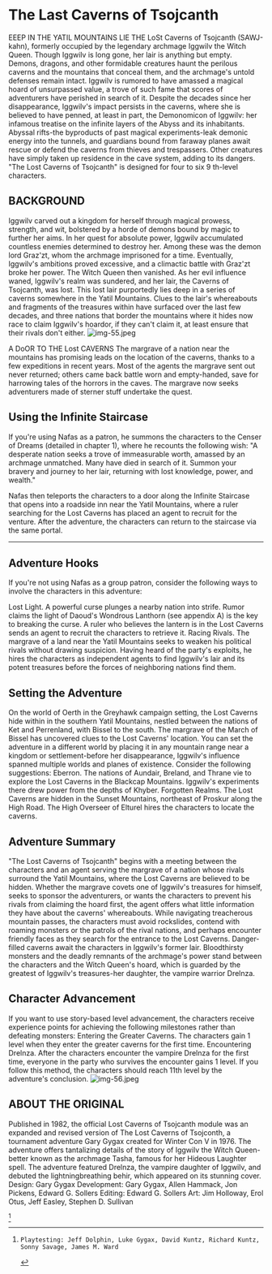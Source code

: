 # The Last Caverns of Tsojcanth

EEEP IN THE YATIL MOUNTAINS LIE THE LoSt Caverns of Tsojcanth (SAWJ-kahn), formerly occupied by the legendary archmage Iggwilv the Witch Queen. Though Iggwilv is long gone, her lair is anything but empty. Demons, dragons, and other formidable creatures haunt the perilous caverns and the mountains that conceal them, and the archmage's untold defenses remain intact. Iggwilv is rumored to have amassed a magical hoard of unsurpassed value, a trove of such fame that scores of adventurers have perished in search of it.
Despite the decades since her disappearance, Iggwilv's impact persists in the caverns, where she is believed to have penned, at least in part, the Demonomicon of Iggwilv: her infamous treatise on the infinite layers of the Abyss and its inhabitants. Abyssal rifts-the byproducts of past magical experiments-leak demonic energy into the tunnels, and guardians bound from faraway planes await rescue or defend the caverns from thieves and trespassers. Other creatures have simply taken up residence in the cave system, adding to its dangers.
"The Lost Caverns of Tsojcanth" is designed for four to six 9 th-level characters.

## BACKGROUND

Iggwilv carved out a kingdom for herself through magical prowess, strength, and wit, bolstered by a horde of demons bound by magic to further her aims. In her quest for absolute power, Iggwilv accumulated countless enemies determined to destroy her. Among these was the demon lord Graz'zt, whom the archmage imprisoned for a time. Eventually, Iggwilv's ambitions proved excessive, and a climactic battle with Graz'zt broke her power. The Witch Queen then vanished. As her evil influence waned, Iggwilv's realm was sundered, and her lair, the Caverns of Tsojcanth, was lost.
This lost lair purportedly lies deep in a series of caverns somewhere in the Yatil Mountains. Clues to the lair's whereabouts and fragments of the treasures within have surfaced over the last few decades, and three nations that border the mountains where it hides now race to claim Iggwilv's hoardor, if they can't claim it, at least ensure that their rivals don't either.
![img-55.jpeg](Quests%20from%20the%20Infinite%20Staircase_img-55.jpeg)

A DoOR TO THE Lost CAVERNS
The margrave of a nation near the mountains has promising leads on the location of the caverns, thanks to a few expeditions in recent years. Most of the agents the margrave sent out never returned; others came back battle worn and empty-handed, save for harrowing tales of the horrors in the caves. The margrave now seeks adventurers made of sterner stuff undertake the quest.

## Using the Infinite Staircase

If you're using Nafas as a patron, he summons the characters to the Censer of Dreams (detailed in chapter 1), where he recounts the following wish:
"A desperate nation seeks a trove of immeasurable worth, amassed by an archmage unmatched. Many have died in search of it. Summon your bravery and journey to her lair, returning with lost knowledge, power, and wealth."

Nafas then teleports the characters to a door along the Infinite Staircase that opens into a roadside inn near the Yatil Mountains, where a ruler searching for the Lost Caverns has placed an agent to recruit for the venture. After the adventure, the characters can return to the staircase via the same portal.

---

## Adventure Hooks

If you're not using Nafas as a group patron, consider the following ways to involve the characters in this adventure:

Lost Light. A powerful curse plunges a nearby nation into strife. Rumor claims the light of Daoud's Wondrous Lanthorn (see appendix A) is the key to breaking the curse. A ruler who believes the lantern is in the Lost Caverns sends an agent to recruit the characters to retrieve it.
Racing Rivals. The margrave of a land near the Yatil Mountains seeks to weaken his political rivals without drawing suspicion. Having heard of the party's exploits, he hires the characters as independent agents to find Iggwilv's lair and its potent treasures before the forces of neighboring nations find them.

## Setting the Adventure

On the world of Oerth in the Greyhawk campaign setting, the Lost Caverns hide within in the southern Yatil Mountains, nestled between the nations of Ket and Perrenland, with Bissel to the south. The margrave of the March of Bissel has uncovered clues to the Lost Caverns' location.
You can set the adventure in a different world by placing it in any mountain range near a kingdom or settlement-before her disappearance, Iggwilv's influence spanned multiple worlds and planes of existence. Consider the following suggestions:
Eberron. The nations of Aundair, Breland, and Thrane vie to explore the Lost Caverns in the Blackcap Mountains. Iggwilv's experiments there drew power from the depths of Khyber.
Forgotten Realms. The Lost Caverns are hidden in the Sunset Mountains, northeast of Proskur along the High Road. The High Overseer of Elturel hires the characters to locate the caverns.

## Adventure Summary

"The Lost Caverns of Tsojcanth" begins with a meeting between the characters and an agent serving the margrave of a nation whose rivals surround the Yatil Mountains, where the Lost Caverns are believed to be hidden. Whether the margrave covets one of Iggwilv's treasures for himself, seeks to sponsor the adventurers, or wants the characters to prevent his rivals from claiming the hoard first, the agent offers what little information they have about the caverns' whereabouts.
While navigating treacherous mountain passes, the characters must avoid rockslides, contend with roaming monsters or the patrols of the rival nations, and perhaps encounter friendly faces as they search for the entrance to the Lost Caverns. Danger-filled caverns await the characters in Iggwilv's former lair. Bloodthirsty monsters and the deadly remnants of the archmage's power stand between the characters and the Witch Queen's hoard, which is guarded by the greatest of Iggwilv's treasures-her daughter, the vampire warrior Drelnza.

## Character Advancement

If you want to use story-based level advancement, the characters receive experience points for achieving the following milestones rather than defeating monsters:
Entering the Greater Caverns. The characters gain 1 level when they enter the greater caverns for the first time.
Encountering Drelnza. After the characters encounter the vampire Drelnza for the first time, everyone in the party who survives the encounter gains 1 level.
If you follow this method, the characters should reach 11th level by the adventure's conclusion.
![img-56.jpeg](Quests%20from%20the%20Infinite%20Staircase_img-56.jpeg)

## ABOUT THE ORIGINAL

Published in 1982, the official Lost Caverns of Tsojcanth module was an expanded and revised version of The Lost Caverns of Tsojconth, a tournament adventure Gary Gygax created for Winter Con V in 1976. The adventure offers tantalizing details of the story of Iggwilv the Witch Queen-better known as the archmage Tasha, famous for her Hideous Laughter spell. The adventure featured Drelnza, the vampire daughter of Iggwilv, and debuted the lightningbreathing behir, which appeared on its stunning cover.
Design: Gary Gygax
Development: Gary Gygax, Allen Hammack, Jon Pickens, Edward G. Sollers
Editing: Edward G. Sollers
Art: Jim Holloway, Erol Otus, Jeff Easley, Stephen D. Sullivan

[^0]
[^0]:    Playtesting: Jeff Dolphin, Luke Gygax, David Kuntz, Richard Kuntz, Sonny Savage, James M. Ward